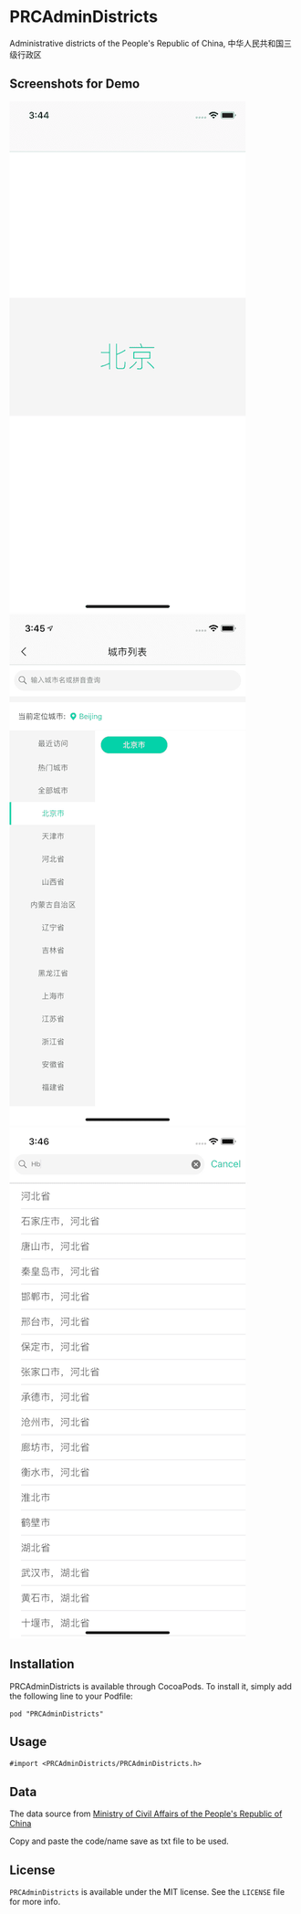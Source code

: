 # PRCAdminDistricts
Administrative districts of the People's Republic of China, 中华人民共和国三级行政区

## Screenshots for Demo
![Main](https://raw.githubusercontent.com/xinyzhao/PRCAdminDistricts/master/Screenshot/1.png)
![Cities](https://raw.githubusercontent.com/xinyzhao/PRCAdminDistricts/master/Screenshot/2.png)
![Searching](https://raw.githubusercontent.com/xinyzhao/PRCAdminDistricts/master/Screenshot/3.png)

## Installation

PRCAdminDistricts is available through CocoaPods. To install it, simply add the following line to your Podfile:

```
pod "PRCAdminDistricts"
```

## Usage

```
#import <PRCAdminDistricts/PRCAdminDistricts.h>
```

## Data

The data source from [Ministry of Civil Affairs of the People's Republic of China](http://www.mca.gov.cn/article/sj/xzqh)

Copy and paste the code/name save as txt file to be used.

## License

`PRCAdminDistricts` is available under the MIT license. See the `LICENSE` file for more info.
